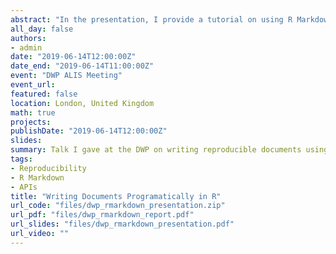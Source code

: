 ```yaml
---
abstract: "In the presentation, I provide a tutorial on using R Markdown to create reproducible, dynamic documents in R. I also discuss using APIs and web scraping to download data from the internet directly into R, with a focus on the ONS API. Code to produce the slides and an accompanying document are available in the links and from [here](https://ljwright.rbind.io/files/dwp_rmarkdown_report.zip)."
all_day: false
authors: 
- admin
date: "2019-06-14T12:00:00Z"
date_end: "2019-06-14T11:00:00Z"
event: "DWP ALIS Meeting"
event_url:
featured: false
location: London, United Kingdom
math: true
projects:
publishDate: "2019-06-14T12:00:00Z"
slides: 
summary: Talk I gave at the DWP on writing reproducible documents using R Markdown.
tags: 
- Reproducibility
- R Markdown
- APIs
title: "Writing Documents Programatically in R"
url_code: "files/dwp_rmarkdown_presentation.zip"
url_pdf: "files/dwp_rmarkdown_report.pdf"
url_slides: "files/dwp_rmarkdown_presentation.pdf"
url_video: ""
---
```


